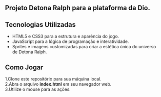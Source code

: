 ## Projeto Detona Ralph para a plataforma da Dio.

## Tecnologias Utilizadas

- HTML5 e CSS3 para a estrutura e aparência do jogo.
- JavaScript para a lógica de programação e interatividade.
- Sprites e imagens customizadas para criar a estética única do universo de Detona Ralph.

## Como Jogar

1.Clone este repositório para sua máquina local. </br>
2.Abra o arquivo **index.html** em seu navegador web.</br> 
3.Utilize o mouse para as ações.
